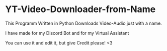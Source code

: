 # YT-Video-Downloader-from-Name

This Programm Written in Python Downloads Video-Audio just with a name.

I have made for my Discord Bot and for my Virtual Assistant

You can use it and edit it, but give Credit please! <3
